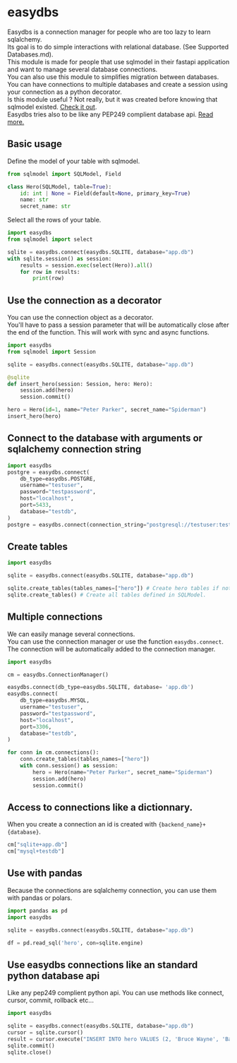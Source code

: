 # easydbs
Easydbs is a connection manager for people who are too lazy to learn sqlalchemy.  
Its goal is to do simple interactions with relational database. (See Supported Databases.md).  
This module is made for people that use sqlmodel in their fastapi application and want to manage several database connections.  
You can also use this module to simplifies migration between databases.  
You can have connections to multiple databases and create a session using your connection as a python decorator.   
Is this module useful ? Not really, but it was created before knowing that sqlmodel existed. [Check it out](https://sqlmodel.tiangolo.com/).  
Easydbs tries also to be like any PEP249 complient database api. [Read more.](https://peps.python.org/pep-0249/)

## Basic usage
Define the model of your table with sqlmodel.
```python
from sqlmodel import SQLModel, Field

class Hero(SQLModel, table=True):  
    id: int | None = Field(default=None, primary_key=True)  
    name: str  
    secret_name: str  
```

Select all the rows of your table.
```python
import easydbs
from sqlmodel import select

sqlite = easydbs.connect(easydbs.SQLITE, database="app.db")
with sqlite.session() as session:
    results = session.exec(select(Hero)).all()
    for row in results:
        print(row)
```

## Use the connection as a decorator
You can use the connection object as a decorator.  
You'll have to pass a session parameter that will be automatically close after the end of the function.
This will work with sync and async functions.

```python
import easydbs
from sqlmodel import Session

sqlite = easydbs.connect(easydbs.SQLITE, database="app.db")

@sqlite
def insert_hero(session: Session, hero: Hero):
    session.add(hero)
    session.commit()

hero = Hero(id=1, name="Peter Parker", secret_name="Spiderman")
insert_hero(hero)
```

## Connect to the database with arguments or sqlalchemy connection string
```python
import easydbs
postgre = easydbs.connect(
    db_type=easydbs.POSTGRE,
    username="testuser",
    password="testpassword",
    host="localhost",
    port=5433,
    database="testdb",
)
postgre = easydbs.connect(connection_string="postgresql://testuser:testpassword@localhost:5433/testdb")
```

## Create tables
```python
import easydbs

sqlite = easydbs.connect(easydbs.SQLITE, database="app.db")

sqlite.create_tables(tables_names=["hero"]) # Create hero tables if not exists.
sqlite.create_tables() # Create all tables defined in SQLModel.
```

## Multiple connections
We can easily manage several connections.  
You can use the connection manager or use the function `easydbs.connect`. The connection will be automatically added to the connection manager.

```python
import easydbs

cm = easydbs.ConnectionManager()

easydbs.connect(db_type=easydbs.SQLITE, database= 'app.db')
easydbs.connect(
    db_type=easydbs.MYSQL,
    username="testuser",
    password="testpassword",
    host="localhost",
    port=3306,
    database="testdb",
)

for conn in cm.connections():
    conn.create_tables(tables_names=["hero"])
    with conn.session() as session:
        hero = Hero(name="Peter Parker", secret_name="Spiderman")
        session.add(hero)
        session.commit()
```

## Access to connections like a dictionnary.
When you create a connection an id is created with `{backend_name}+{database}`.
```python
cm["sqlite+app.db"]
cm["mysql+testdb"]
```

## Use with pandas
Because the connections are sqlalchemy connection, you can use them with pandas or polars.

```python
import pandas as pd
import easydbs

sqlite = easydbs.connect(easydbs.SQLITE, database="app.db")

df = pd.read_sql('hero', con=sqlite.engine)
```

## Use easydbs connections like an standard python database api
Like any pep249 complient python api. You can use methods like connect, cursor, commit, rollback etc...
```python
import easydbs

sqlite = easydbs.connect(easydbs.SQLITE, database="app.db")
cursor = sqlite.cursor()
result = cursor.execute("INSERT INTO hero VALUES (2, 'Bruce Wayne', 'Batman')")
sqlite.commit()
sqlite.close()
```

